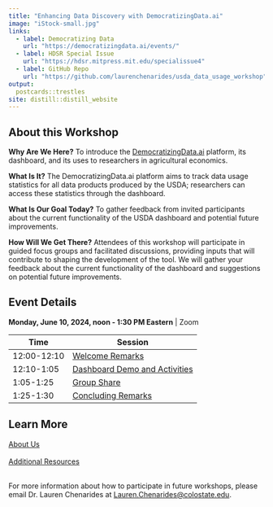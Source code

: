 ```yaml
---
title: "Enhancing Data Discovery with DemocratizingData.ai"
image: "iStock-small.jpg"
links:
  - label: Democratizing Data
    url: "https://democratizingdata.ai/events/"
  - label: HDSR Special Issue
    url: "https://hdsr.mitpress.mit.edu/specialissue4"
  - label: GitHub Repo
    url: "https://github.com/laurenchenarides/usda_data_usage_workshop"
output:
  postcards::trestles
site: distill::distill_website
---
```


## About this Workshop

**Why Are We Here?** To introduce the [DemocratizingData.ai](https://democratizingdata.ai/tools/dashboards/) platform, its dashboard, and its uses to researchers in agricultural economics. 

**What Is It?** The DemocratizingData.ai platform aims to track data usage statistics for all data products produced by the USDA; researchers can access these statistics through the dashboard.

**What Is Our Goal Today?** To gather feedback from invited participants about the current functionality of the USDA dashboard and potential future improvements. 

**How Will We Get There?** Attendees of this workshop will participate in guided focus groups and facilitated discussions, providing inputs that will contribute to shaping the development of the tool. We will gather your feedback about the current functionality of the dashboard and suggestions on potential future improvements.


## Event Details

**Monday, June 10, 2024, noon - 1:30 PM Eastern** | Zoom

| Time   | Session        |
|--------|----------------|
| 12:00-12:10  | [Welcome Remarks](https://usda-data-usage-workshop.netlify.app/welcome)          | 
| 12:10-1:05   |  [Dashboard Demo and Activities](https://usda-data-usage-workshop.netlify.app/breakout)         | 
| 1:05-1:25    |  [Group Share](https://usda-data-usage-workshop.netlify.app/share)         | 
| 1:25-1:30    | [Concluding Remarks](https://usda-data-usage-workshop.netlify.app/close)         | 


## Learn More

<div class="row"> 
<div class="col-4"> <a href="about.html" class="btn btn-primary btn-block">About Us</a> </div> 
<br>
<div class="col-6"> <a href="resources.html" class="btn btn-primary btn-block">Additional Resources</a> </div> 
</div>

<br>

For more information about how to participate in future workshops, please email Dr. Lauren Chenarides at [Lauren.Chenarides@colostate.edu](Lauren.Chenarides@colostate.edu).






